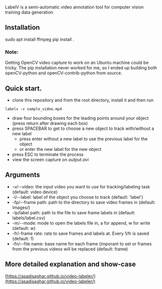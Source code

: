 LabelV is a semi-automatic video annotation tool for computer vision training data generation

## Installation
   sudo apt install ffmpeg
   pip install .

### Note:
   Getting OpenCV video capture to work on an Ubuntu machine could be tricky. The pip installation never worked for me, so I ended up building both openCV-python and openCV-contrib-python from source. 

## Quick start.
   - clone this repository and from the root directory, install it and then run
   
    labelv -v sample_video.mp4

   - draw four bounding boxes for the leading points around your object (press return after drawing each box)
   - press SPACEBAR to get to choose a new object to track with/without a new label
     * press enter without a new label to use the previous label for the object
     * or enter the new label for the new object
   - press ESC to terminate the process
   - view the screen capture on _output.avi_

## Arguments
   * -v/--video: the input video you want to use for tracking/labeling task (default: video device)
   * -l/--label: label of the object you choose to track (default: 'label')
   * -fp/--frame path: path to the directory to save video frames in (default: Images/)
   * -lp/label path: path to the file to save frame labels in (default: labels/label.csv)
   * -m/--mode: mode to open the labels file in, a for append, w for write (default: w)
   * -fr/-frame rate: rate to save frames and labels at. Every 1/fr is saved (default: 1)
   * -fn/--file name: base name for each frame (imporant to set or frames from the previous videos will be replaced (default: frame)

## More detailed explanation and show-case

   [https://asadisaghar.github.io/video-labeler/](https://asadisaghar.github.io/video-labeler/)
